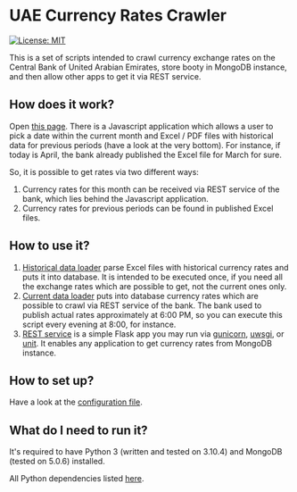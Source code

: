 # UAE Currency Rates Crawler

[![License: MIT](https://img.shields.io/badge/License-MIT-yellow.svg)](https://opensource.org/licenses/MIT)

This is a set of scripts intended to crawl currency exchange rates on the Central Bank of United Arabian Emirates, store booty in MongoDB instance, and then allow other apps to get it via REST service.

## How does it work?

Open [this page](https://www.centralbank.ae/en/fx-rates). There is a Javascript application which allows a user to pick a date within the current month and Excel / PDF files with historical data for previous periods (have a look at the very bottom). For instance, if today is April, the bank already published the Excel file for March for sure.

So, it is possible to get rates via two different ways:

1. Currency rates for this month can be received via REST service of the bank, which lies behind the Javascript application.
2. Currency rates for previous periods can be found in published Excel files.

## How to use it?

1. [Historical data loader](load_history.py) parse Excel files with historical currency rates and puts it into database. It is intended to be executed once, if you need all the exchange rates which are possible to get, not the current ones only.
2. [Current data loader](load_current.py) puts into database currency rates which are possible to crawl via REST service of the bank. The bank used to publish actual rates approximately at 6:00 PM, so you can execute this script every evening at 8:00, for instance.
3. [REST service](api.py) is a simple Flask app you may run via [gunicorn](https://github.com/benoitc/gunicorn), [uwsgi](https://github.com/unbit/uwsgi), or [unit](https://github.com/nginx/unit). It enables any application to get currency rates from MongoDB instance.

## How to set up?

Have a look at the [configuration file](config.yaml).

## What do I need to run it?

It's required to have Python 3 (written and tested on 3.10.4) and MongoDB (tested on 5.0.6) installed.

All Python dependencies listed [here](requirements.txt).
